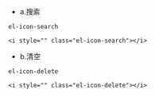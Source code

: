 - a.搜索
```
el-icon-search

<i style="" class="el-icon-search"></i>
```
- b.清空
```
el-icon-delete

<i style="" class="el-icon-delete"></i>
```

























